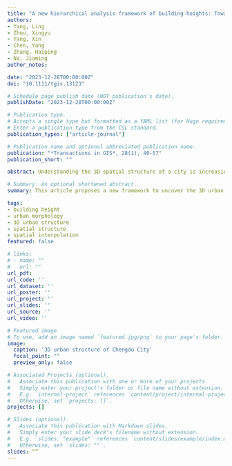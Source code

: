 ```yaml
---
title: "A new hierarchical analysis framework of building heights: Towards a more intuitive understanding of 3D urban structure"
authors:
- Yang, Ling
- Zhou, Xingyu
- Yang, Xin
- Chen, Yang
- Zhang, Haiping
- Na, Jiaming
author_notes:

date: "2023-12-28T00:00:00Z"
doi: "10.1111/tgis.13123"

# Schedule page publish date (NOT publication's date).
publishDate: "2023-12-28T00:00:00Z"

# Publication type.
# Accepts a single type but formatted as a YAML list (for Hugo requirements).
# Enter a publication type from the CSL standard.
publication_types: ["article-journal"]

# Publication name and optional abbreviated publication name.
publication: "*Transactions in GIS*, 28(1), 40-57"
publication_short: ""

abstract: Understanding the 3D spatial structure of a city is increasingly essential for addressing various environmental and management issues, surpassing the importance of traditional 2D analysis. However, existing studies neglect the diversity of building height and still lack a clear description of 3D urban structure. This article proposes a new framework to uncover the 3D urban structure. Firstly, kernel density is employed to reveal the hierarchical spatial structure of buildings and the contour tree method is improved to quantitatively measure the spatial diversity and complexity. Then, the 3D urban structure is abstracted by spatial interpolation after feature filtration. Finally, this framework is applied to the central area of Chengdu City, revealing that:(1) Spatial structures of buildings with different heights exhibit significant diversity, location preference, and complexity; and (2) A globally “depression” 3D urban structure with low center—high periphery is obviously identified. This framework provides an effective way to reveal the 3D urban structure in a more intuitive and clearer way from various disordered urban buildings, which can be transferable to other cities and further facilitate sustainable planning and development of cities.

# Summary. An optional shortened abstract.
summary: This article proposes a new framework to uncover the 3D urban structure. Firstly, kernel density is employed to reveal the hierarchical spatial structure of buildings and the contour tree method is improved to quantitatively measure the spatial diversity and complexity. Then, the 3D urban structure is abstracted by spatial interpolation after feature filtration. Finally, this framework is applied to the central area of Chengdu City.

tags:
- building height
- urban morphology
- 3D urban structure
- spatial structure
- spatial interpolation
featured: false

# links:
# - name: ""
#   url: ""
url_pdf: 
url_code: ''
url_dataset: ''
url_poster: ''
url_project: ''
url_slides: ''
url_source: ''
url_video: ''

# Featured image
# To use, add an image named `featured.jpg/png` to your page's folder. 
image:
  caption: '3D urban structure of Chengdu City'
  focal_point: ""
  preview_only: false

# Associated Projects (optional).
#   Associate this publication with one or more of your projects.
#   Simply enter your project's folder or file name without extension.
#   E.g. `internal-project` references `content/project/internal-project/index.md`.
#   Otherwise, set `projects: []`.
projects: []

# Slides (optional).
#   Associate this publication with Markdown slides.
#   Simply enter your slide deck's filename without extension.
#   E.g. `slides: "example"` references `content/slides/example/index.md`.
#   Otherwise, set `slides: ""`.
slides: “”
---
```


<!-- {{% callout note %}}
Click the *Cite* button above to demo the feature to enable visitors to import publication metadata into their reference management software.
{{% /callout %}} -->
<!-- 
{{% callout note %}}
Create your slides in Markdown - click the *Slides* button to check out the example.
{{% /callout %}}

Add the publication's **full text** or **supplementary notes** here. You can use rich formatting such as including [code, math, and images](https://docs.hugoblox.com/content/writing-markdown-latex/). -->
